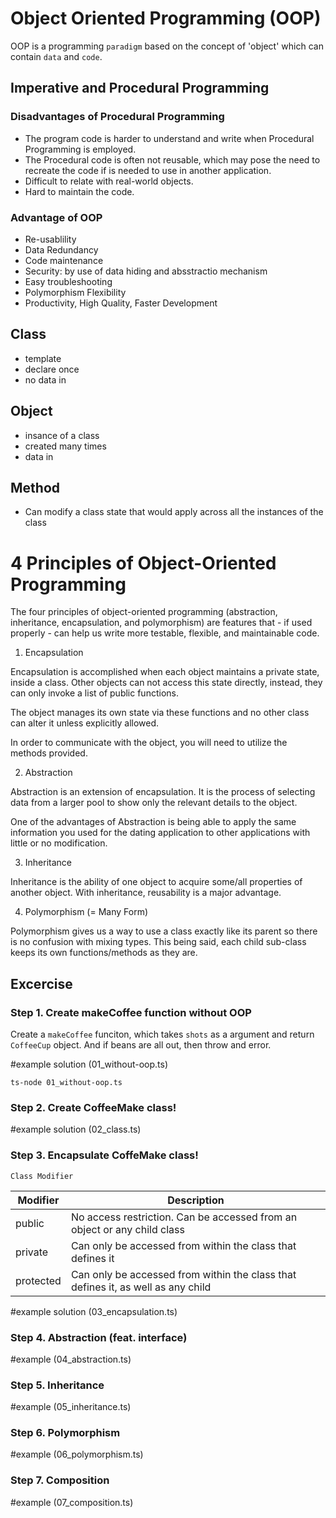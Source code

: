 # Object Oriented Programming (OOP)

OOP is a programming `paradigm` based on the concept of 'object' which can contain `data` and `code`.

## Imperative and Procedural Programming

### Disadvantages of Procedural Programming

- The program code is harder to understand and write when Procedural Programming is employed.
- The Procedural code is often not reusable, which may pose the need to recreate the code if is needed to use in another application.
- Difficult to relate with real-world objects.
- Hard to maintain the code.

### Advantage of OOP

- Re-usablility
- Data Redundancy
- Code maintenance
- Security: by use of data hiding and absstractio mechanism
- Easy troubleshooting
- Polymorphism Flexibility
- Productivity, High Quality, Faster Development

## Class

- template
- declare once
- no data in

## Object

- insance of a class
- created many times
- data in

## Method

- Can modify a class state that would apply across all the instances of the class

# 4 Principles of Object-Oriented Programming

The four principles of object-oriented programming (abstraction, inheritance, encapsulation, and polymorphism) are features that - if used properly - can help us write more testable, flexible, and maintainable code.

1. Encapsulation

Encapsulation is accomplished when each object maintains a private state, inside a class. Other objects can not access this state directly, instead, they can only invoke a list of public functions.

The object manages its own state via these functions and no other class can alter it unless explicitly allowed.

In order to communicate with the object, you will need to utilize the methods provided.

2. Abstraction

Abstraction is an extension of encapsulation. It is the process of selecting data from a larger pool to show only the relevant details to the object.

One of the advantages of Abstraction is being able to apply the same information you used for the dating application to other applications with little or no modification.

3. Inheritance

Inheritance is the ability of one object to acquire some/all properties of another object. With inheritance, reusability is a major advantage.

4. Polymorphism (= Many Form)

Polymorphism gives us a way to use a class exactly like its parent so there is no confusion with mixing types. This being said, each child sub-class keeps its own functions/methods as they are.

## Excercise

### Step 1. Create makeCoffee function without OOP

Create a `makeCoffee` funciton, which takes `shots` as a argument and return `CoffeeCup` object. And if beans are all out, then throw and error.

#example solution
(01_without-oop.ts)

```
ts-node 01_without-oop.ts
```

### Step 2. Create CoffeeMake class!

#example solution
(02_class.ts)

### Step 3. Encapsulate CoffeMake class!

`Class Modifier`

| Modifier  | Description                                                                      |
| --------- | -------------------------------------------------------------------------------- |
| public    | No access restriction. Can be accessed from an object or any child class         |
| private   | Can only be accessed from within the class that defines it                       |
| protected | Can only be accessed from within the class that defines it, as well as any child |

#example solution
(03_encapsulation.ts)

### Step 4. Abstraction (feat. interface)

#example
(04_abstraction.ts)

### Step 5. Inheritance

#example
(05_inheritance.ts)

### Step 6. Polymorphism

#example
(06_polymorphism.ts)

### Step 7. Composition

#example
(07_composition.ts)
